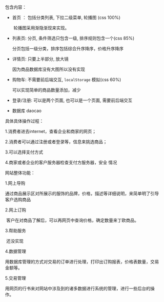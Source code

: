 包含内容：

- 首页 ： 包括分类列表, 下拉二级菜单, 轮播图 (css 100%)

  ​	轮播图采用渐隐渐现来实现。

- 列表页: 分页, 条件筛选只包含一级, 排序规则包含一个(css 85%)

  分页包括一级分类，排序包括综合升序降序，价格升序降序

- 详情页: 只要上半部分, 放大镜

  因为商品数据库没有大图所以没有实现

- 购物车: 不需要前后端交互, `localStorage` 模拟(css 60%)

   可以实现简单的商品数量添加，减少

- 登录/注册: 可以是两个页面, 也可以是一个页面, 需要前后端交互

- 数据库 daocao


具体具体操作过程：

1.消费者进去internet，查看企业和商家的网页；

2.消费者可以通过注册或者登录等，信息来挑选商品；

3.可以选择支付方式

4.商家或者企业的客户服务器检查支付方服务器，安全 情况

网站整体功能：

1.网上导购

​	通过商品展示区对所展示的服饰的品牌，价格，描述等详细说明，来简单明了引导客户选购商品

2.网上订购

​	客户在对商品了解后，可以再网页中查询价格，确定数量来丁欧商品。

3.帮助服务

​	还没实现

4.数据管理

​	用数据库管理的方式对交易的订单进行处理，打印出订购报表，价格表数量，交易金额等。

5.交易管理

​	用网页的行书来对网站中涉及到的诸多数据进行系统的管理，进行一些后台的操作。



​	